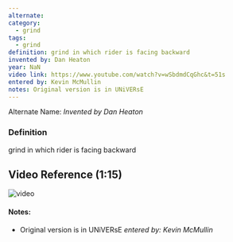 ```yaml
---
alternate: 
category:
  - grind
tags:
  - grind
definition: grind in which rider is facing backward
invented by: Dan Heaton
year: NaN
video link: https://www.youtube.com/watch?v=wSbdmdCqGhc&t=51s
entered by: Kevin McMullin
notes: Original version is in UNiVERsE
---
```

Alternate Name: 
*Invented by Dan Heaton*

### Definition
grind in which rider is facing backward

## Video Reference (1:15)
![video](https://www.youtube.com/watch?v=wSbdmdCqGhc&t=51s)

#### Notes:
- Original version is in UNiVERsE
*entered by: Kevin McMullin*
